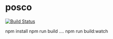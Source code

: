 # posco

[![Build Status](https://travis-ci.org/mabels/posco.svg?branch=master)](https://travis-ci.org/mabels/posco)


npm install
npm run build
.... npm run build:watch

